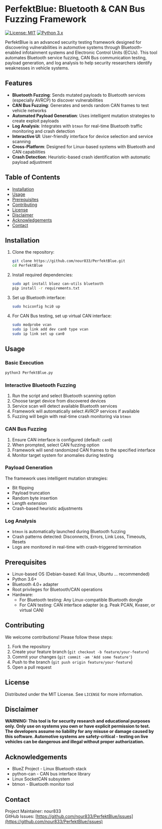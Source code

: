 # PerfektBlue: Bluetooth & CAN Bus Fuzzing Framework

[![License: MIT](https://img.shields.io/badge/License-MIT-yellow.svg)](https://opensource.org/licenses/MIT)
[![Python 3.x](https://img.shields.io/badge/Python-3.x-blue.svg)](https://www.python.org/downloads/)

PerfektBlue is an advanced security testing framework designed for discovering vulnerabilities in automotive systems through Bluetooth-enabled infotainment systems and Electronic Control Units (ECUs). This tool automates Bluetooth service fuzzing, CAN Bus communication testing, payload generation, and log analysis to help security researchers identify weaknesses in vehicle systems.

## Features

- **Bluetooth Fuzzing**: Sends mutated payloads to Bluetooth services (especially AVRCP) to discover vulnerabilities
- **CAN Bus Fuzzing**: Generates and sends random CAN frames to test vehicle networks
- **Automated Payload Generation**: Uses intelligent mutation strategies to create exploit payloads
- **Log Analysis**: Integrates with `btmon` for real-time Bluetooth traffic monitoring and crash detection
- **Interactive UI**: User-friendly interface for device selection and service scanning
- **Cross-Platform**: Designed for Linux-based systems with Bluetooth and CAN capabilities
- **Crash Detection**: Heuristic-based crash identification with automatic payload adjustment

## Table of Contents
- [Installation](#installation)
- [Usage](#usage)
- [Prerequisites](#prerequisites)
- [Contributing](#contributing)
- [License](#license)
- [Disclaimer](#disclaimer)
- [Acknowledgements](#acknowledgements)
- [Contact](#contact)

## Installation

1. Clone the repository:
   ```bash
   git clone https://github.com/nour833/PerfektBlue.git
   cd PerfektBlue
   ```

2. Install required dependencies:
   ```bash
   sudo apt install bluez can-utils bluetooth 
   pip install -r requirements.txt
   ```

3. Set up Bluetooth interface:
   ```bash
   sudo hciconfig hci0 up
   ```

4. For CAN Bus testing, set up virtual CAN interface:
   ```bash
   sudo modprobe vcan
   sudo ip link add dev can0 type vcan
   sudo ip link set up can0
   ```

## Usage

### Basic Execution
```bash
python3 PerfektBlue.py
```

### Interactive Bluetooth Fuzzing
1. Run the script and select Bluetooth scanning option
2. Choose target device from discovered devices
3. Service scan will detect available Bluetooth services
4. Framework will automatically select AVRCP services if available
5. Fuzzing will begin with real-time crash monitoring via `btmon`

### CAN Bus Fuzzing
1. Ensure CAN interface is configured (default: `can0`)
2. When prompted, select CAN fuzzing option
3. Framework will send randomized CAN frames to the specified interface
4. Monitor target system for anomalies during testing

### Payload Generation
The framework uses intelligent mutation strategies:
- Bit flipping
- Payload truncation
- Random byte insertion
- Length extension
- Crash-based heuristic adjustments

### Log Analysis
- `btmon` is automatically launched during Bluetooth fuzzing
- Crash patterns detected: Disconnects, Errors, Link Loss, Timeouts, Resets
- Logs are monitored in real-time with crash-triggered termination

## Prerequisites
- Linux-based OS (Debian-based: Kali linux, Ubuntu ... recommended)
- Python 3.6+
- Bluetooth 4.0+ adapter
- Root privileges for Bluetooth/CAN operations
- Hardware:
  - For Bluetooth testing: Any Linux-compatible Bluetooth dongle
  - For CAN testing: CAN interface adapter (e.g. Peak PCAN, Kvaser, or virtual CAN)

## Contributing
We welcome contributions! Please follow these steps:
1. Fork the repository
2. Create your feature branch (`git checkout -b feature/your-feature`)
3. Commit your changes (`git commit -am 'Add some feature'`)
4. Push to the branch (`git push origin feature/your-feature`)
5. Open a pull request

## License
Distributed under the MIT License. See `LICENSE` for more information.

## Disclaimer
**WARNING: This tool is for security research and educational purposes only. Only use on systems you own or have explicit permission to test. The developers assume no liability for any misuse or damage caused by this software. Automotive systems are safety-critical - testing on live vehicles can be dangerous and illegal without proper authorization.**

## Acknowledgements
- BlueZ Project - Linux Bluetooth stack
- python-can - CAN bus interface library
- Linux SocketCAN subsystem
- btmon - Bluetooth monitor tool

## Contact
Project Maintainer: nour833  
GitHub Issues: [https://github.com/nour833/PerfektBlue/issues](https://github.com/nour833/PerfektBlue/issues)
